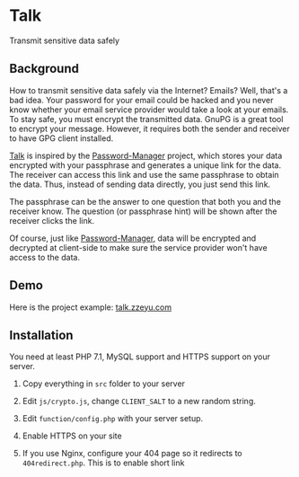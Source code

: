 # Talk

Transmit sensitive data safely

## Background
How to transmit sensitive data safely via the Internet? Emails? Well, that's a bad idea. Your password for your email could be hacked and you never know whether your email service provider would take a look at your emails.
To stay safe, you must encrypt the transmitted data. GnuPG is a great tool to encrypt your message. However, it requires both the sender and receiver to have GPG client installed.


[Talk](https://github.com/zeruniverse/Talk) is inspired by the [Password-Manager](https://github.com/zeruniverse/Password-Manager) project, which stores your data encrypted with your passphrase and generates a unique link for the data. The receiver can access this link and use the same passphrase to obtain the data. Thus, instead of sending data directly, you just send this link.

The passphrase can be the answer to one question that both you and the receiver know. The question (or passphrase hint) will be shown after the receiver clicks the link.

Of course, just like [Password-Manager](https://github.com/zeruniverse/Password-Manager), data will be encrypted and decrypted at client-side to make sure the service provider won't have access to the data.

## Demo
Here is the project example: [talk.zzeyu.com](http://talk.zzeyu.com)

## Installation

You need at least PHP 7.1, MySQL support and HTTPS support on your server.

1. Copy everything in `src` folder to your server

2. Edit `js/crypto.js`, change `CLIENT_SALT` to a new random string.

3. Edit `function/config.php` with your server setup.

4. Enable HTTPS on your site

5. If you use Nginx, configure your 404 page so it redirects to `404redirect.php`. This is to enable short link